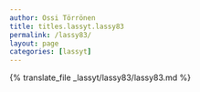 ```yaml
---
author: Ossi Törrönen
title: titles.lassyt.lassy83
permalink: /lassy83/
layout: page
categories: [lassyt]
---
```

{% translate_file _lassyt/lassy83/lassy83.md %}